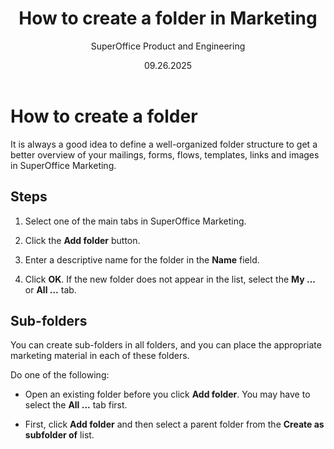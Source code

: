 ﻿---
uid: help-en-marketing-create-folder
title: How to create a folder in Marketing
description: How to create a folder in Marketing
keywords: Marketing
author: SuperOffice Product and Engineering
date: 09.26.2025
version: 10.5
content_type: howto
language: en
audience: person
audience_tooltip: SuperOffice Marketing
---

# How to create a folder

It is always a good idea to define a well-organized folder structure to get a better overview of your mailings, forms, flows, templates, links and images in SuperOffice Marketing.

## Steps

1. Select one of the main tabs in SuperOffice Marketing.

2. Click the **Add folder** button.

3. Enter a descriptive name for the folder in the **Name** field.

4. Click **OK**. If the new folder does not appear in the list, select the **My ...** or **All ...** tab.

## Sub-folders

You can create sub-folders in all folders, and you can place the appropriate marketing material in each of these folders.

Do one of the following:

* Open an existing folder before you click **Add folder**. You may have to select the **All ...** tab first.

* First, click **Add folder** and then select a parent folder from the **Create as subfolder of** list.

<!-- Referenced images -->
